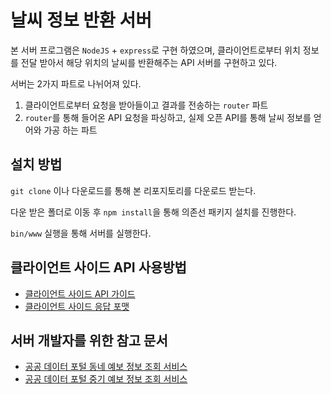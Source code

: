 # 날씨 정보 반환 서버
본 서버 프로그램은 `NodeJS` + `express`로 구현 하였으며, 클라이언트로부터 위치 정보를 전달 받아서 해당 위치의 날씨를 반환해주는 API 서버를 구현하고 있다. 

서버는 2가지 파트로 나뉘어져 있다. 

1. 클라이언트로부터 요청을 받아들이고 결과를 전송하는 `router` 파트
2. `router`를 통해 들어온 API 요청을 파싱하고, 실제 오픈 API를 통해 날씨 정보를 얻어와 가공 하는 파트



## 설치 방법

`git clone` 이나 다운로드를 통해 본 리포지토리를 다운로드 받는다. 

다운 받은 폴더로 이동 후 `npm install`을 통해 의존선 패키지 설치를 진행한다.

`bin/www` 실행을 통해 서버를 실행한다. 



## 클라이언트 사이드 API 사용방법

- [클라이언트 사이드 API 가이드](./docs/클라이언트-사이드-API.md)
- [클라이언트 사이드 응답 포맷](./docs/response.md)



## 서버 개발자를 위한 참고 문서

- [공공 데이터 포털 동네 예보 정보 조회 서비스](./docs/OpenAPI_사용자_활용가이드_기상청_중기예보정보조회서비스_v1.4.pdf)
- [공공 데이터 포털 중기 예보 정보 조회 서비스](./docs/OpenAPI_사용자_활용가이드_기상청_중기예보정보조회서비스_v1.4.pdf)